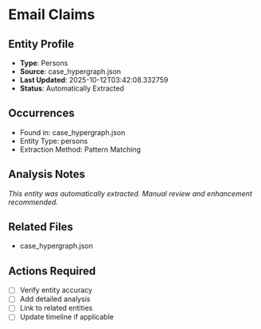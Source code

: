 # Email Claims

## Entity Profile
- **Type**: Persons
- **Source**: case_hypergraph.json
- **Last Updated**: 2025-10-12T03:42:08.332759
- **Status**: Automatically Extracted

## Occurrences
- Found in: case_hypergraph.json
- Entity Type: persons
- Extraction Method: Pattern Matching

## Analysis Notes
*This entity was automatically extracted. Manual review and enhancement recommended.*

## Related Files
- case_hypergraph.json

## Actions Required
- [ ] Verify entity accuracy
- [ ] Add detailed analysis
- [ ] Link to related entities
- [ ] Update timeline if applicable

